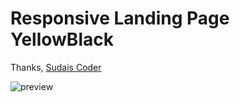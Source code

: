 # Responsive Landing Page YellowBlack


Thanks,
[Sudais Coder](https://www.youtube.com/c/SudaisCoder)

![preview](https://user-images.githubusercontent.com/76812554/111670471-123ae200-8842-11eb-923a-5cf6abf5a317.jpg)
